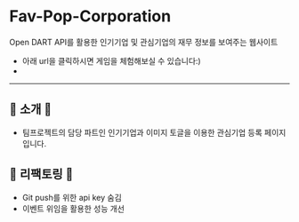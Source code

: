 # Fav-Pop-Corporation
Open DART API를 활용한 인기기업 및 관심기업의 재무 정보를 보여주는 웹사이트
- 아래 url을 클릭하시면 게임을 체험해보실 수 있습니다:)
- 
---
## 💠 소개 💠
- 팀프로젝트의 담당 파트인 인기기업과 이미지 토글을 이용한 관심기업 등록 페이지입니다.

## 💠 리팩토링 💠
- Git push를 위한 api key 숨김
- 이벤트 위임을 활용한 성능 개선
